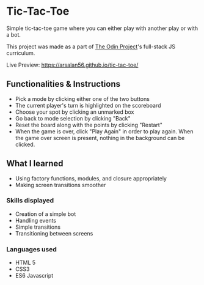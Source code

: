 # Tic-Tac-Toe

Simple tic-tac-toe game where you can either play with another play or with a bot.

This project was made as a part of [The Odin Project](https://www.theodinproject.com/)'s full-stack JS curriculum.

Live Preview: https://arsalan56.github.io/tic-tac-toe/

## Functionalities & Instructions

-   Pick a mode by clicking either one of the two buttons
-   The current player's turn is highlighted on the scoreboard
-   Choose your spot by clicking an unmarked box
-   Go back to mode selection by clicking "Back"
-   Reset the board along with the points by clicking "Restart"
-   When the game is over, click "Play Again" in order to play again. When the game over screen is present, nothing in the background can be clicked.

## What I learned

-   Using factory functions, modules, and closure appropriately
-   Making screen transitions smoother

### Skills displayed

-   Creation of a simple bot
-   Handling events
-   Simple transitions
-   Transitioning between screens

### Languages used

-   HTML 5
-   CSS3
-   ES6 Javascript
